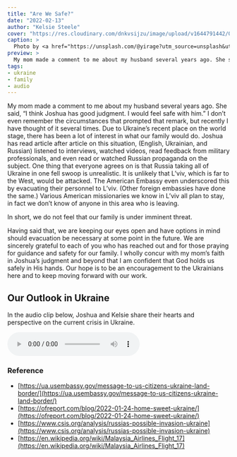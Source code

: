 ```yaml
---
title: "Are We Safe?"
date: "2022-02-13"
author: "Kelsie Steele"
cover: "https://res.cloudinary.com/dnkvsijzu/image/upload/v1644791442/OFReport/2022-02-13-are-we-safe/andriyko-podilnyk-TaWaGbjp60Q-unsplash-1200x700_yjxl0p.jpg"
caption: >
  Photo by <a href="https://unsplash.com/@yirage?utm_source=unsplash&utm_medium=referral&utm_content=creditCopyText">Andriyko Podilnyk</a> on <a href="https://unsplash.com/s/photos/ukraine?utm_source=unsplash&utm_medium=referral&utm_content=creditCopyText">Unsplash</a>
preview: >
  My mom made a comment to me about my husband several years ago. She said, "I think Joshua has good judgment. I would feel safe with him." I don’t even remember the circumstances that prompted that remark, but recently I have thought of it several times. Due to Ukraine’s recent place on the world stage, there has been a lot of interest in what our family would do.
tags:
- ukraine
- family
- audio
---
```


My mom made a comment to me about my husband several years ago. She said, “I think Joshua has good judgment. I would feel safe with him.” I don’t even remember the circumstances that prompted that remark, but recently I have thought of it several times. Due to Ukraine’s recent place on the world stage, there has been a lot of interest in what our family would do. Joshua has read article after article on this situation, (English, Ukrainian, and Russian) listened to interviews, watched videos, read feedback from military professionals, and even read or watched Russian propaganda on the subject. One thing that everyone agrees on is that Russia taking all of Ukraine in one fell swoop is unrealistic. It is unlikely that L’viv, which is far to the West, would be attacked. The American Embassy even underscored this by evacuating their personnel to L’viv. (Other foreign embassies have done the same.) Various American missionaries we know in L’viv all plan to stay, in fact we don’t know of anyone in this area who is leaving. 

In short, we do not feel that our family is under imminent threat.

Having said that, we are keeping our eyes open and have options in mind should evacuation be necessary at some point in the future. We are sincerely grateful to each of you who has reached out and for those praying for guidance and safety for our family. I wholly concur with my mom’s faith in Joshua’s judgment and beyond that I am confident that God holds us safely in His hands. Our hope is to be an encouragement to the Ukrainians here and to keep moving forward with our work.

<article-spacer />

<div class="flex flex-col justify-center p-6 border-4 border-blue-600">
  <h2 class="mt-0 mb-4 text-center">Our Outlook in Ukraine</h2>
  <p class="mb-6 text-center">In the audio clip below, Joshua and Kelsie share their hearts and perspective on the current crisis in Ukraine.</p>
  <audio class="mx-auto" width="300" controls="controls">
    <source src="//d21yo20tm8bmc2.cloudfront.net/audio/our-outlook-in-ukraine.mp3" type="audio/mpeg" />
    Sorry, your browser does not support the audio element.
  </audio>
</div>

### Reference

- [https://ua.usembassy.gov/message-to-us-citizens-ukraine-land-border/](https://ua.usembassy.gov/message-to-us-citizens-ukraine-land-border/)
- [https://ofreport.com/blog/2022-01-24-home-sweet-ukraine/](https://ofreport.com/blog/2022-01-24-home-sweet-ukraine/)
- [https://www.csis.org/analysis/russias-possible-invasion-ukraine](https://www.csis.org/analysis/russias-possible-invasion-ukraine)
- [https://en.wikipedia.org/wiki/Malaysia_Airlines_Flight_17](https://en.wikipedia.org/wiki/Malaysia_Airlines_Flight_17)

<article-spacer />
